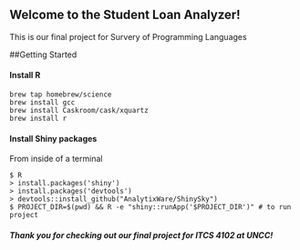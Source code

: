 ## Welcome to the Student Loan Analyzer!
This is our final project for Survery of Programming Languages

##Getting Started
#### Install R
``` shell
brew tap homebrew/science
brew install gcc
brew install Caskroom/cask/xquartz
brew install r
```
#### Install Shiny packages
From inside of a terminal
``` shell
$ R
> install.packages('shiny')
> install.packages('devtools')
> devtools::install_github("AnalytixWare/ShinySky")
$ PROJECT_DIR=$(pwd) && R -e "shiny::runApp('$PROJECT_DIR')" # to run project
```



##### Thank you for checking out our final project for ITCS 4102 at UNCC!
